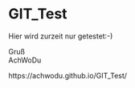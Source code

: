# GIT_Test
<p>Hier wird zurzeit nur getestet:-)</p>

<p>Gruß<br>
AchWoDu</p>

<p>https://achwodu.github.io/GIT_Test/</p>
